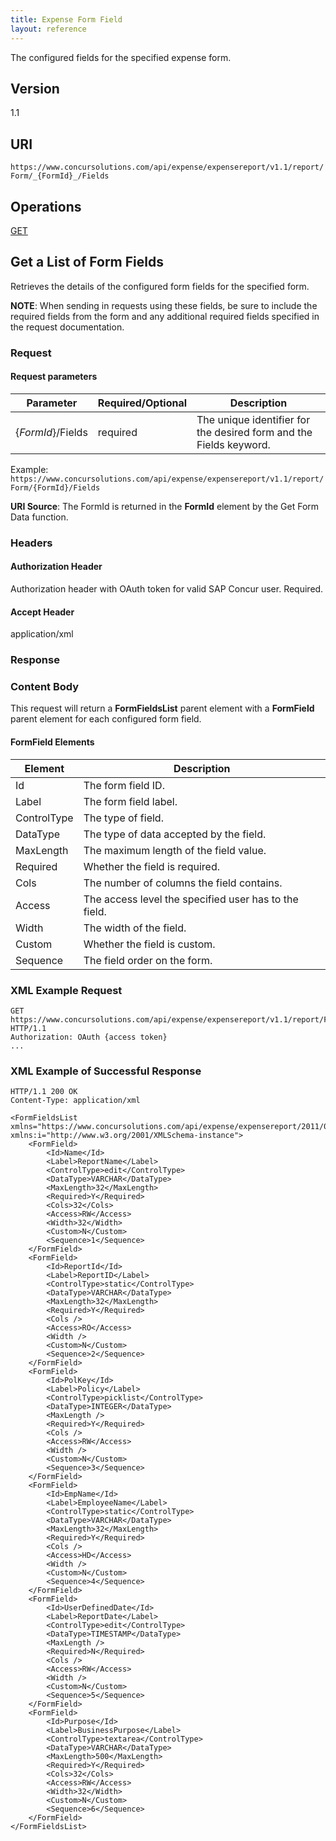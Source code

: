 ```yaml
---
title: Expense Form Field
layout: reference
---
```


The configured fields for the specified expense form.

## Version
1.1

## URI
`https://www.concursolutions.com/api/expense/expensereport/v1.1/report/Form/_{FormId}_/Fields`

## Operations
[GET](#get)

## <a name="get"></a>Get a List of Form Fields
Retrieves the details of the configured form fields for the specified form.

**NOTE**: When sending in requests using these fields, be sure to include the required fields from the form and any additional required fields specified in the request documentation.

### Request

#### Request parameters

| Parameter |Required/Optional| Description |
|-----------------|--------|-----------------------------|
|{_FormId_}/Fields | required | The unique identifier for the desired form and the Fields keyword. |

Example: `https://www.concursolutions.com/api/expense/expensereport/v1.1/report/Form/{FormId}/Fields`

**URI Source**: The FormId is returned in the **FormId** element by the Get Form Data function.

### Headers

#### Authorization Header
Authorization header with OAuth token for valid SAP Concur user. Required.

#### Accept Header
application/xml

### Response

### Content Body
This request will return a **FormFieldsList** parent element with a **FormField** parent element for each configured form field.

#### FormField Elements

|  Element |  Description |
| -------- | ------------ |
|  Id |  The form field ID. |
|  Label |  The form field label. |
|  ControlType |  The type of field. |
|  DataType |  The type of data accepted by the field. |
|  MaxLength |  The maximum length of the field value. |
|  Required |  Whether the field is required. |
|  Cols |  The number of columns the field contains. |
|  Access |  The access level the specified user has to the field. |
|  Width |  The width of the field. |
|  Custom |  Whether the field is custom. |
|  Sequence |  The field order on the form. |

### XML Example Request

```http
GET https://www.concursolutions.com/api/expense/expensereport/v1.1/report/Form/nAaT8$puKKO2$pEVlsXfSruLpDfZL0wVM$s7/Fields HTTP/1.1
Authorization: OAuth {access token}
...
```

### XML Example of Successful Response

```http
HTTP/1.1 200 OK
Content-Type: application/xml

<FormFieldsList xmlns="https://www.concursolutions.com/api/expense/expensereport/2011/03" xmlns:i="http://www.w3.org/2001/XMLSchema-instance">
    <FormField>
        <Id>Name</Id>
        <Label>ReportName</Label>
        <ControlType>edit</ControlType>
        <DataType>VARCHAR</DataType>
        <MaxLength>32</MaxLength>
        <Required>Y</Required>
        <Cols>32</Cols>
        <Access>RW</Access>
        <Width>32</Width>
        <Custom>N</Custom>
        <Sequence>1</Sequence>
    </FormField>
    <FormField>
        <Id>ReportId</Id>
        <Label>ReportID</Label>
        <ControlType>static</ControlType>
        <DataType>VARCHAR</DataType>
        <MaxLength>32</MaxLength>
        <Required>Y</Required>
        <Cols />
        <Access>RO</Access>
        <Width />
        <Custom>N</Custom>
        <Sequence>2</Sequence>
    </FormField>
    <FormField>
        <Id>PolKey</Id>
        <Label>Policy</Label>
        <ControlType>picklist</ControlType>
        <DataType>INTEGER</DataType>
        <MaxLength />
        <Required>Y</Required>
        <Cols />
        <Access>RW</Access>
        <Width />
        <Custom>N</Custom>
        <Sequence>3</Sequence>
    </FormField>
    <FormField>
        <Id>EmpName</Id>
        <Label>EmployeeName</Label>
        <ControlType>static</ControlType>
        <DataType>VARCHAR</DataType>
        <MaxLength>32</MaxLength>
        <Required>Y</Required>
        <Cols />
        <Access>HD</Access>
        <Width />
        <Custom>N</Custom>
        <Sequence>4</Sequence>
    </FormField>
    <FormField>
        <Id>UserDefinedDate</Id>
        <Label>ReportDate</Label>
        <ControlType>edit</ControlType>
        <DataType>TIMESTAMP</DataType>
        <MaxLength />
        <Required>N</Required>
        <Cols />
        <Access>RW</Access>
        <Width />
        <Custom>N</Custom>
        <Sequence>5</Sequence>
    </FormField>
    <FormField>
        <Id>Purpose</Id>
        <Label>BusinessPurpose</Label>
        <ControlType>textarea</ControlType>
        <DataType>VARCHAR</DataType>
        <MaxLength>500</MaxLength>
        <Required>Y</Required>
        <Cols>32</Cols>
        <Access>RW</Access>
        <Width>32</Width>
        <Custom>N</Custom>
        <Sequence>6</Sequence>
    </FormField>
</FormFieldsList>
```
